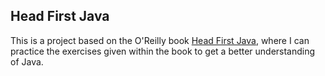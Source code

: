 ## Head First Java
This is a project based on the O'Reilly book [Head First Java](https://learning.oreilly.com/library/view/head-first-java/9781492091646/),
where I can practice the exercises given within the book to get a better understanding of Java.